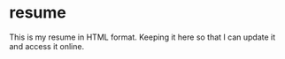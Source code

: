 # resume
This is my resume in HTML format. Keeping it here so that I can update it and access it online.
